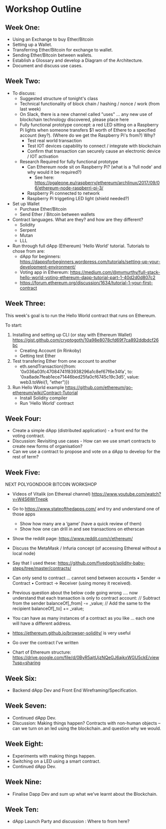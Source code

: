 # Workshop Outline

## Week One:

- Using an Exchange to buy Ether/Bitcoin
- Setting up a Wallet.
- Transferring Ether/Bitcoin for exchange to wallet.
- Sending Ether/Bitcoin between wallets.
- Establish a Glossary and develop a Diagram of the Architecture.
- Document and discuss use cases.

## Week Two:

* To discuss:
  * Suggested structure of tonight's class
  * Technical functionality of block chain / hashing / nonce / work (from last week)
  * On Slack, there is a new channel called "uses" ... any new use of blockchain technology discovered, please place here
  * Fully functional prototype concept: a red LED sitting on a Raspberry Pi lights when someone transfers $1 worth of Ethere to a specified account (key?). (Where do we get the Raspberry Pi's from?) Why?
    * Test real world transaction
    * Test IOT devices capability to connect / integrate with blockchain
    * Confirm that transaction can securely cause an electronic device / IOT activation
  * Research Required for fully functional prototype
    * Can Ethereum node sit on Raspberry Pi? (what is a 'full node' and why would it be required?)
      * See here: https://pgaleone.eu/raspberry/ethereum/archlinux/2017/09/06/ethereum-node-raspberri-pi-3/
    * Raspberry Pi connected to network
    * Raspberry Pi triggeting LED light (shield needed?)
* Set up Wallet
  * Purchase Ether/Bitcoin
  * Send Ether / Bitcoin between wallets
* Contract languages. What are they? and how are they different?
  * Solidity
  * Serpent
  * Mutan
  * LLL
* Run through full dApp (Ethereum) 'Hello World' tutorial. Tutorials to chose from are:
  * dApp for beginners: https://dappsforbeginners.wordpress.com/tutorials/setting-up-your-development-environment/
  * Voting app in Ethereum: https://medium.com/@mvmurthy/full-stack-hello-world-voting-ethereum-dapp-tutorial-part-1-40d2d0d807c2
  * https://forum.ethereum.org/discussion/1634/tutorial-1-your-first-contract


## Week Three:

This week's goal is to run the Hello World contract that runs on Ethereum.

To start:
1) Installing and setting up CLI (or stay with Ethereum Wallet) https://gist.github.com/cryptogoth/10a98e8078cfd69f7ca892ddbdcf26bc
   * Creating Account (in Rinkoby)
   * Getting test Ether
2) Test transfering Ether from one account to another
   * eth.sendTransaction({from: '0x036a03fc47084741f83938296a1c8ef67f6e34fa', to: '0xa8ade7feab1ece71446bed25fa0cf6745c19c3d5', value: web3.toWei(1, "ether")})
3) Run Hello World example https://github.com/ethereum/go-ethereum/wiki/Contract-Tutorial
   * Install Solidity compiler
   * Run 'Hello World' contract

## Week Four:
- Create a simple dApp (distributed application) - a front end for the voting contract.
- Discussion: Revisiting use cases - How can we use smart contracts to create new forms of organisation?
- Can we use a contract to propose and vote on a dApp to develop for the rest of term?

## Week Five:

NEXT POLYGONDOOR BITCOIN WORKSHOP

- Videos of Vitalik (on Ethereal channel) https://www.youtube.com/watch?v=W4S6WrTnepk

- Go to https://www.stateofthedapps.com/ and try and understand one of those apps
	- Show how many are a ‘game’ (have a quick review of them)
	- Show how one can drill in and see transactions on etherscan

- Show the reddit page: https://www.reddit.com/r/ethereum/

- Discuss the MetaMask / Infuria concept (of accessing Ethereal without a local node)

- Say that I used these: https://github.com/fivedogit/solidity-baby-steps/tree/master/contracts/

- Can only send to contract … cannot send between accounts
	•	Sender -> Contract
	•	Contract -> Receiver (using money it received).

- Previous question about the below code going wrong …. now understand that each transaction is only to contract account:
        // Subtract from the sender
        balanceOf[_from] -= _value;
        // Add the same to the recipient
        balanceOf[_to] += _value;

- You can have as many instances of a contract as you like … each one will have a different address.

- https://ethereum.github.io/browser-solidity/ is very useful

- Go over the contract I’ve written

- Chart of Ethereum structure: https://drive.google.com/file/d/0ByR5ajtUjzNQeGJ6ajkxWGU5ckE/view?usp=sharing



## Week Six:

- Backend dApp Dev and Front End Wireframing/Specification.

## Week Seven:

- Continued dApp Dev.
- Discussion: Making things happen? Contracts with non-human objects – can we turn on an led using the blockchain..and question why we would.

## Week Eight:

- Experiments with making things happen.
- Switching on a LED using a smart contract.
- Continued dApp Dev.

## Week Nine:

- Finalise Dapp Dev and sum up what we’ve learnt about the Blockchain.

## Week Ten:

- dApp Launch Party and discussion : Where to from here?
